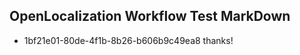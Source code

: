 ## OpenLocalization Workflow Test MarkDown
* 1bf21e01-80de-4f1b-8b26-b606b9c49ea8 
thanks!<!--HONumber=Mar16_HO2-->
